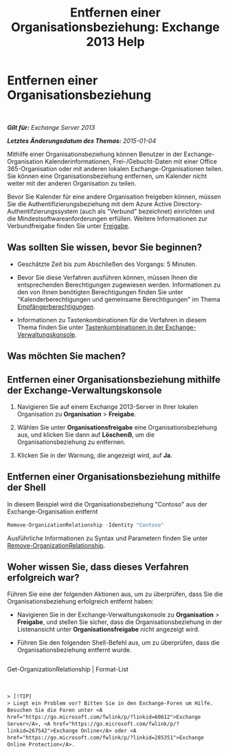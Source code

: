 ﻿---
title: 'Entfernen einer Organisationsbeziehung: Exchange 2013 Help'
TOCTitle: Entfernen einer Organisationsbeziehung
ms:assetid: ff211394-f58b-4da7-bb3a-df6abcb5950e
ms:mtpsurl: https://technet.microsoft.com/de-de/library/JJ657513(v=EXCHG.150)
ms:contentKeyID: 50477149
ms.date: 04/24/2018
mtps_version: v=EXCHG.150
ms.translationtype: HT
---

# Entfernen einer Organisationsbeziehung

 

_**Gilt für:** Exchange Server 2013_

_**Letztes Änderungsdatum des Themas:** 2015-01-04_

Mithilfe einer Organisationsbeziehung können Benutzer in der Exchange-Organisation Kalenderinformationen, Frei-/Gebucht-Daten mit einer Office 365-Organisation oder mit anderen lokalen Exchange-Organisationen teilen. Sie können eine Organisationsbeziehung entfernen, um Kalender nicht weiter mit der anderen Organisation zu teilen.

Bevor Sie Kalender für eine andere Organisation freigeben können, müssen Sie die Authentifizierungsbeziehung mit dem Azure Active Directory-Authentifzierungssystem (auch als "Verbund" bezeichnet) einrichten und die Mindestsoftwareanforderungen erfüllen. Weitere Informationen zur Verbundfreigabe finden Sie unter [Freigabe](sharing-exchange-2013-help.md).

## Was sollten Sie wissen, bevor Sie beginnen?

  - Geschätzte Zeit bis zum Abschließen des Vorgangs: 5 Minuten.

  - Bevor Sie diese Verfahren ausführen können, müssen Ihnen die entsprechenden Berechtigungen zugewiesen werden. Informationen zu den von Ihnen benötigten Berechtigungen finden Sie unter "Kalenderberechtigungen und gemeinsame Berechtigungen" im Thema [Empfängerberechtigungen](recipients-permissions-exchange-2013-help.md).

  - Informationen zu Tastenkombinationen für die Verfahren in diesem Thema finden Sie unter [Tastenkombinationen in der Exchange-Verwaltungskonsole](keyboard-shortcuts-in-the-exchange-admin-center-exchange-online-protection-help.md).

## Was möchten Sie machen?

## Entfernen einer Organisationsbeziehung mithilfe der Exchange-Verwaltungskonsole

1.  Navigieren Sie auf einem Exchange 2013-Server in Ihrer lokalen Organisation zu **Organisation** \> **Freigabe**.

2.  Wählen Sie unter **Organisationsfreigabe** eine Organisationsbeziehung aus, und klicken Sie dann auf **Löschen**![Löschen (Symbol)](images/JJ657511.14f639f6-61e8-4418-bbfb-0db14de9d2f5(EXCHG.150).gif "Löschen (Symbol)"), um die Organisationsbeziehung zu entfernen.

3.  Klicken Sie in der Warnung, die angezeigt wird, auf **Ja**.

## Entfernen einer Organisationsbeziehung mithilfe der Shell

In diesem Beispiel wird die Organisationsbeziehung "Contoso" aus der Exchange-Organisation entfernt

```powershell
Remove-OrganizationRelationship -Identity "Contoso"
```

Ausführliche Informationen zu Syntax und Parametern finden Sie unter [Remove-OrganizationRelationship](https://technet.microsoft.com/de-de/library/ee332362\(v=exchg.150\)).

## Woher wissen Sie, dass dieses Verfahren erfolgreich war?

Führen Sie eine der folgenden Aktionen aus, um zu überprüfen, dass Sie die Organisationsbeziehung erfolgreich entfernt haben:

  - Navigieren Sie in der Exchange-Verwaltungskonsole zu **Organisation** \> **Freigabe**, und stellen Sie sicher, dass die Organisationsbeziehung in der Listenansicht unter **Organisationsfreigabe** nicht angezeigt wird.

  - Führen Sie den folgenden Shell-Befehl aus, um zu überprüfen, dass die Organisationsbeziehung entfernt wurde.
    
    ```powershell
Get-OrganizationRelationship | Format-List
```


> [!TIP]
> Liegt ein Problem vor? Bitten Sie in den Exchange-Foren um Hilfe. Besuchen Sie die Foren unter <A href="https://go.microsoft.com/fwlink/p/?linkid=60612">Exchange Server</A>, <A href="https://go.microsoft.com/fwlink/p/?linkid=267542">Exchange Online</A> oder <A href="https://go.microsoft.com/fwlink/p/?linkid=285351">Exchange Online Protection</A>.


